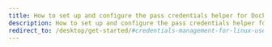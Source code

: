 ```yaml
---
title: How to set up and configure the pass credentials helper for Docker Desktop for Linux
description: How to set up and configure the pass credentials helper for Docker Desktop for Linux
redirect_to: /desktop/get-started/#credentials-management-for-linux-users
---
```

